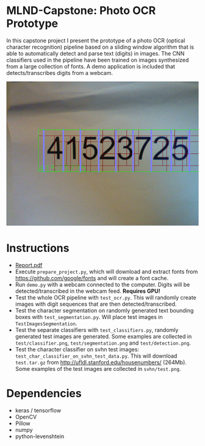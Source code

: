 # MLND-Capstone: Photo OCR Prototype
In this capstone project I present the prototype of a photo OCR (optical character recognition)
pipeline based on a sliding window algorithm that is able to automatically detect and parse
text (digits) in images. The CNN classifiers used in the pipeline have been trained on images synthesized from
a large collection of fonts. A demo application is included that detects/transcribes digits from a webcam.

![](https://github.com/WolfgangSteiner/MLND-Capstone/blob/master/latex/fig/screenshots/eee8d50a-684a-4f54-8e89-3c4e729530c1.png)


# Instructions
* [Report.pdf](Report.pdf)
* Execute `prepare_project.py`, which will download and extract fonts from https://github.com/google/fonts and will create
a font cache.
* Run `demo.py` with a webcam connected to the computer. Digits will be detected/transcribed in the webcam feed. **Requires GPU!**
* Test the whole OCR pipeline with `test_ocr.py`. This will randomly create images with digit sequences that are then detected/transcribed.
* Test the character segmentation on randomly generated text bounding boxes with `test_segmentation.py`. Will place test images in `TestImagesSegmentation`.
* Test the separate classifiers with `test_classifiers.py`, randomly generated test images are generated. Some examples are collected in `test/classifier.png`, `test/segmentation.png` and `test/detection.png`.
* Test the character classifier on svhn test images: `test_char_classifier_on_svhn_test_data.py`. This will download `test.tar.gz` from http://ufldl.stanford.edu/housenumbers/ (264Mb). Some examples of the test images are collected in `svhn/test.png`.

# Dependencies
* keras / tensorflow
* OpenCV
* Pillow
* numpy
* python-levenshtein
